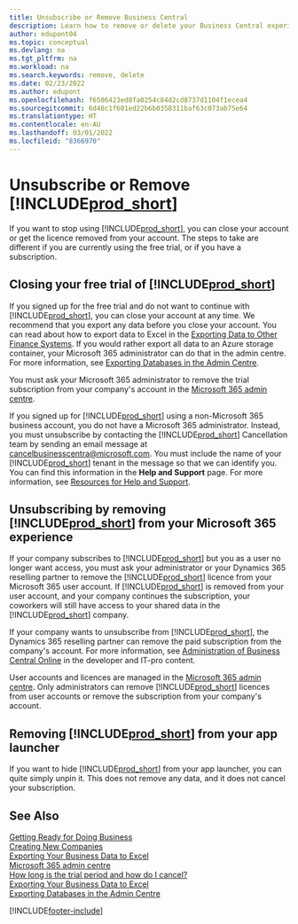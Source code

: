 ```yaml
---
title: Unsubscribe or Remove Business Central
description: Learn how to remove or delete your Business Central experience if you have a trial subscription, or if you have a paid subscription.
author: edupont04
ms.topic: conceptual
ms.devlang: na
ms.tgt_pltfrm: na
ms.workload: na
ms.search.keywords: remove, delete
ms.date: 02/23/2022
ms.author: edupont
ms.openlocfilehash: f6586423ed8fa0254c84d2cd8737d1104f1ecea4
ms.sourcegitcommit: 6d48c1f601ed22b6b0358311baf63c073ab75e64
ms.translationtype: HT
ms.contentlocale: en-AU
ms.lasthandoff: 03/01/2022
ms.locfileid: "8366970"
---
```

# <a name="unsubscribe-or-remove-prod_short"></a>Unsubscribe or Remove [!INCLUDE[prod_short](includes/prod_short.md)]

If you want to stop using [!INCLUDE[prod_short](includes/prod_short.md)], you can close your account or get the licence removed from your account. The steps to take are different if you are currently using the free trial, or if you have a subscription.  

## <a name="closing-your-free-trial-of-prod_short"></a>Closing your free trial of [!INCLUDE[prod_short](includes/prod_short.md)]

If you signed up for the free trial and do not want to continue with [!INCLUDE[prod_short](includes/prod_short.md)], you can close your account at any time. We recommend that you export any data before you close your account. You can read about how to export data to Excel in the [Exporting Data to Other Finance Systems](about-export-data.md#exporting-data-to-other-finance-systems). If you would rather export all data to an Azure storage container, your Microsoft 365 administrator can do that in the admin centre. For more information, see [Exporting Databases in the Admin Centre](/dynamics365/business-central/dev-itpro/administration/tenant-admin-center-database-export).  

You must ask your Microsoft 365 administrator to remove the trial subscription from your company's account in the [Microsoft 365 admin centre](https://admin.microsoft.com/).  

If you signed up for [!INCLUDE[prod_short](includes/prod_short.md)] using a non-Microsoft 365 business account, you do not have a Microsoft 365 administrator. Instead, you must unsubscribe by contacting the [!INCLUDE[prod_short](includes/prod_short.md)] Cancellation team by sending an email message at [cancelbusinesscentra@microsoft.com](mailto:cancelbusinesscentra@microsoft.com). You must include the name of your [!INCLUDE[prod_short](includes/prod_short.md)] tenant in the message so that we can identify you. You can find this information in the **Help and Support** page. For more information, see [Resources for Help and Support](product-help-and-support.md).  

## <a name="unsubscribing-by-removing-prod_short-from-your-microsoft-365-experience"></a>Unsubscribing by removing [!INCLUDE[prod_short](includes/prod_short.md)] from your Microsoft 365 experience

If your company subscribes to [!INCLUDE[prod_short](includes/prod_short.md)] but you as a user no longer want access, you must ask your administrator or your Dynamics 365 reselling partner to remove the [!INCLUDE[prod_short](includes/prod_short.md)] licence from your Microsoft 365 user account. If [!INCLUDE[prod_short](includes/prod_short.md)] is removed from your user account, and your company continues the subscription, your coworkers will still have access to your shared data in the [!INCLUDE[prod_short](includes/prod_short.md)] company.  

If your company wants to unsubscribe from [!INCLUDE[prod_short](includes/prod_short.md)], the Dynamics 365 reselling partner can remove the paid subscription from the company's account. For more information, see [Administration of Business Central Online](/dynamics365/business-central/dev-itpro/administration/tenant-administration) in the developer and IT-pro content.  

User accounts and licences are managed in the [Microsoft 365 admin centre](https://admin.microsoft.com/). Only administrators can remove [!INCLUDE[prod_short](includes/prod_short.md)] licences from user accounts or remove the subscription from your company's account.  

## <a name="removing-prod_short-from-your-app-launcher"></a>Removing [!INCLUDE[prod_short](includes/prod_short.md)] from your app launcher

If you want to hide [!INCLUDE[prod_short](includes/prod_short.md)] from your app launcher, you can quite simply unpin it. This does not remove any data, and it does not cancel your subscription.  

## <a name="see-also"></a>See Also

[Getting Ready for Doing Business](ui-get-ready-business.md)  
[Creating New Companies](about-new-company.md)  
[Exporting Your Business Data to Excel](about-export-data.md)  
[Microsoft 365 admin centre](https://admin.microsoft.com/)  
[How long is the trial period and how do I cancel?](https://community.dynamics.com/business/b/financials/archive/2016/11/28/how-long-is-the-trial-period-and-how-do-i-cancel)  
[Exporting Your Business Data to Excel](about-export-data.md)  
[Exporting Databases in the Admin Centre](/dynamics365/business-central/dev-itpro/administration/tenant-admin-center-database-export)  


[!INCLUDE[footer-include](includes/footer-banner.md)]